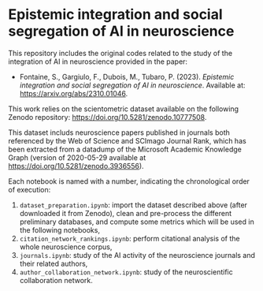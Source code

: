 # Epistemic integration and social segregation of AI in neuroscience

 This repository includes the original codes related to the study of the integration of AI in neuroscience provided in the paper: 
 - Fontaine, S., Gargiulo, F., Dubois, M., Tubaro, P. (2023). *Epistemic integration and social segregation of AI in neuroscience*. Available at: https://arxiv.org/abs/2310.01046.

This work relies on the scientometric dataset available on the following Zenodo repository: https://doi.org/10.5281/zenodo.10777508. 

This dataset includs neuroscience papers published in journals both referenced by the Web of Science and SCImago Journal Rank, which has been extracted from a datadump of the Microsoft Academic Knowledge Graph (version of 2020-05-29 available at https://doi.org/10.5281/zenodo.3936556).

Each notebook is named with a number, indicating the chronological order of execution:
1) `dataset_preparation.ipynb`: import the dataset described above (after downloaded it from Zenodo), clean and pre-process the different preliminary databases, and compute some metrics which will be used in the following notebooks,
2) `citation_network_rankings.ipynb`: perform citational analysis of the whole neuroscience corpus,
3) `journals.ipynb`: study of the AI activity of the neuroscience journals and their related authors,
4) `author_collaboration_network.ipynb`: study of the neuroscientific collaboration network.
 
